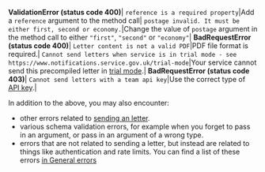 **ValidationError (status code 400)**|
`reference is a required property`|Add a `reference` argument to the method call|
`postage invalid. It must be either first, second or economy.`|Change the value of `postage` argument in the method call to either `"first"`, `"second"` or `"economy"`|
**BadRequestError (status code 400)**|
`Letter content is not a valid PDF`|PDF file format is required.|
`Cannot send letters when service is in trial mode - see https://www.notifications.service.gov.uk/trial-mode`|Your service cannot send this precompiled letter in [trial mode](https://www.notifications.service.gov.uk/using-notify/trial-mode).|
**BadRequestError (status code 403)**|
`Cannot send letters with a team api key`|Use the correct type of [API key](#api-keys).|

In addition to the above, you may also encounter:

* other errors related to [sending an letter](#send-a-letter).
* various schema validation errors, for example when you forget to pass in an argument, or pass in an argument of a wrong type.
* errors that are not related to sending a letter, but instead are related to things like authentication and rate limits. You can find a list of these errors [in General errors](#general-errors)